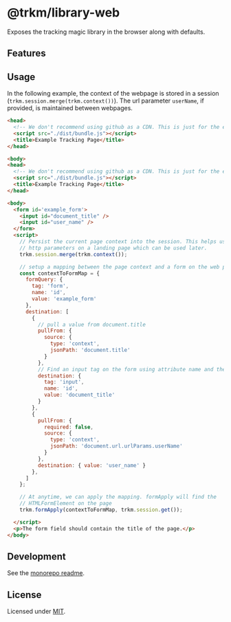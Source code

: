 # **@trkm/library-web**

Exposes the tracking magic library in the browser along with defaults.

## Features

## Usage

In the following example, the context of the webpage is stored in a session (`trkm.session.merge(trkm.context())`). The url parameter `userName`, if provided, is maintained between webpages.

```html
<head>
  <!-- We don't recommend using github as a CDN. This is just for the example code-->
  <script src="./dist/bundle.js"></script>
  <title>Example Tracking Page</title>
</head>

<body>
<head>
  <!-- We don't recommend using github as a CDN. This is just for the example code-->
  <script src="./dist/bundle.js"></script>
  <title>Example Tracking Page</title>
</head>

<body>
  <form id='example_form'>
    <input id="document_title" />
    <input id="user_name" />
  </form>
  <script>
    // Persist the current page context into the session. This helps us capture
    // http parameters on a landing page which can be used later.
    trkm.session.merge(trkm.context());

    // setup a mapping between the page context and a form on the web page.
    const contextToFormMap = {
      formQuery: {
        tag: 'form',
        name: 'id',
        value: 'example_form'
      },
      destination: [
        {
          // pull a value from document.title
          pullFrom: {
            source: {
              type: 'context',
              jsonPath: 'document.title'
            }
          },
          // Find an input tag on the form using attribute name and the value
          destination: {
            tag: 'input',
            name: 'id',
            value: 'document_title'
          }
        },
        {
          pullFrom: {
            required: false,
            source: {
              type: 'context',
              jsonPath: 'document.url.urlParams.userName'
            }
          },
          destination: { value: 'user_name' }
        },
      ]
    };

    // At anytime, we can apply the mapping. formApply will find the
    // HTMLFormElement on the page 
    trkm.formApply(contextToFormMap, trkm.session.get());

  </script>
  <p>The form field should contain the title of the page.</p>
</body>
```

## Development

See the [monorepo readme](https://www.github.com/erichosick/trkm).

## License

Licensed under [MIT](./LICENSE.md).
